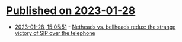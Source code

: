 # [Published on 2023-01-28](index.md)

* [2023-01-28, 15:05:51](https://news.ycombinator.com/item?id=34558087) - [Netheads vs. bellheads redux: the strange victory of SIP over the telephone](https://www.devever.net/~hl/sip-victory#narrow)
